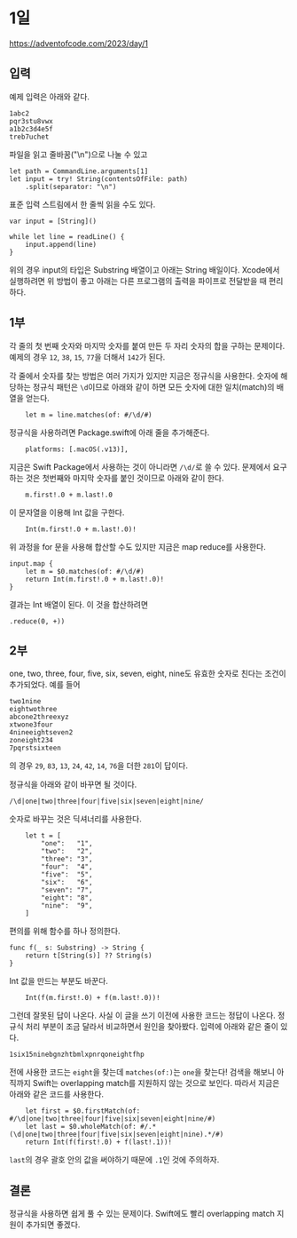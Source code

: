 # 1일

https://adventofcode.com/2023/day/1

## 입력

예제 입력은 아래와 같다.

```
1abc2
pqr3stu8vwx
a1b2c3d4e5f
treb7uchet
```

파일을 읽고 줄바꿈("\n")으로 나눌 수 있고

```
let path = CommandLine.arguments[1]
let input = try! String(contentsOfFile: path)
    .split(separator: "\n")
```

표준 입력 스트림에서 한 줄씩 읽을 수도 있다.

```
var input = [String]()

while let line = readLine() {
    input.append(line)
}
```
 
위의 경우 input의 타입은 Substring 배열이고 아래는 String 배일이다.  Xcode에서 실행하려면 위 방법이 좋고 아래는 다른 프로그램의 출력을 파이프로 전달받을 때 편리하다. 

## 1부

각 줄의 첫 번째 숫자와 마지막 숫자를 붙여 만든 두 자리 숫자의 합을 구하는 문제이다.  예제의 경우 `12`, `38`, `15`, `77`을 더해서 `142`가 된다.

각 줄에서 숫자를 찾는 방법은 여러 가지가 있지만 지금은 정규식을 사용한다.  숫자에 해당하는 정규식 패턴은 `\d`이므로 아래와 같이 하면 모든 숫자에 대한 일치(match)의 배열을 얻는다.

```
    let m = line.matches(of: #/\d/#)
```

정규식을 사용하려면 Package.swift에 아래 줄을 추가해준다.

```
    platforms: [.macOS(.v13)],
```

지금은 Swift Package에서 사용하는 것이 아니라면 `/\d/`로 쓸 수 있다.
문제에서 요구하는 것은 첫번째와 마지막 숫자를 붙인 것이므로 아래와 같이 한다.

```
    m.first!.0 + m.last!.0
```

이 문자열을 이용해 Int 값을 구한다.

```
    Int(m.first!.0 + m.last!.0)!
```

위 과정을 for 문을 사용해 합산할 수도 있지만 지금은 map reduce를 사용한다.

```
input.map {
    let m = $0.matches(of: #/\d/#)
    return Int(m.first!.0 + m.last!.0)!
}  
```

결과는 Int 배열이 된다.  이 것을 합산하려면 

```
.reduce(0, +))
```

  
## 2부

one, two, three, four, five, six, seven, eight, nine도 유효한 숫자로 친다는 조건이 추가되었다.
예를 들어

```
two1nine
eightwothree
abcone2threexyz
xtwone3four
4nineeightseven2
zoneight234
7pqrstsixteen
```

의 경우 `29`, `83`, `13`, `24`, `42`, `14`, `76`을 더한 `281`이 답이다.

정규식을 아래와 같이 바꾸면 될 것이다.

```
/\d|one|two|three|four|five|six|seven|eight|nine/
```

숫자로 바꾸는 것은 딕셔너리를 사용한다.

```
    let t = [
        "one":   "1",
        "two":   "2",
        "three": "3",
        "four":  "4",
        "five":  "5",
        "six":   "6",
        "seven": "7",
        "eight": "8",
        "nine":  "9",
    ]
```

편의를 위해 함수를 하나 정의한다.

```
func f(_ s: Substring) -> String {
    return t[String(s)] ?? String(s)
}
```

Int 값을 만드는 부분도 바꾼다.

```
    Int(f(m.first!.0) + f(m.last!.0))!
```

그런데 잘못된 답이 나온다.  사실 이 글을 쓰기 이전에 사용한 코드는 정답이 나온다.  정규식 처리 부분이 조금 달라서 비교하면서 원인을 찾아봤다.  입력에 아래와 같은 줄이 있다.

```
1six15ninebgnzhtbmlxpnrqoneightfhp
```

전에 사용한 코드는 `eight`을 찾는데 `matches(of:)`는 `one`을 찾는다!  검색을 해보니 아직까지 Swift는 overlapping match를 지원하지 않는 것으로 보인다.  따라서 지금은 아래와 같은 코드를 사용한다.

```
    let first = $0.firstMatch(of: #/\d|one|two|three|four|five|six|seven|eight|nine/#)
    let last = $0.wholeMatch(of: #/.*(\d|one|two|three|four|five|six|seven|eight|nine).*/#)
    return Int(f(first!.0) + f(last!.1))!
```

`last`의 경우 괄호 안의 값을 써야하기 때문에 `.1`인 것에 주의하자.

## 결론

정규식을 사용하면 쉽게 풀 수 있는 문제이다.  Swift에도 빨리 overlapping match 지원이 추가되면 좋겠다.

